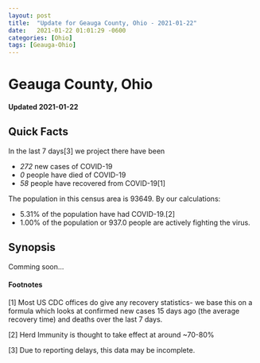 ```yaml
---
layout: post
title:  "Update for Geauga County, Ohio - 2021-01-22"
date:   2021-01-22 01:01:29 -0600
categories: [Ohio]
tags: [Geauga-Ohio]
---
```


# Geauga County, Ohio
#### Updated 2021-01-22

## Quick Facts

In the last 7 days[3] we project there have been
- *272* new cases of COVID-19
- *0* people have died of COVID-19
- *58* people have recovered from COVID-19[1]

The population in this census area is 93649. By our calculations:
- 5.31% of the population have had COVID-19.[2]
- 1.00% of the population or 937.0 people are actively fighting the virus.

## Synopsis

Comming soon...


#### Footnotes

[1] Most US CDC offices do give any recovery statistics- we base this on a formula which looks at confirmed new cases
15 days ago (the average recovery time) and deaths over the last 7 days.

[2] Herd Immunity is thought to take effect at around ~70-80%

[3] Due to reporting delays, this data may be incomplete.
 
    